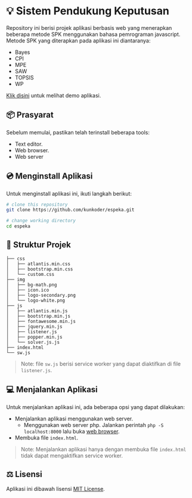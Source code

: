 # :bulb: Sistem Pendukung Keputusan

Repository ini berisi projek aplikasi berbasis web yang menerapkan beberapa metode SPK menggunakan bahasa pemrograman javascript. Metode SPK yang diterapkan pada aplikasi ini diantaranya:
* Bayes
* CPI
* MPE
* SAW
* TOPSIS
* WP

[Klik disini](https://espeka.vercel.app) untuk melihat demo aplikasi.

## :package: Prasyarat

Sebelum memulai, pastikan telah terinstall beberapa tools:
* Text editor.
* Web browser.
* Web server

## :cd: Menginstall Aplikasi

Untuk menginstall aplikasi ini, ikuti langkah berikut:

```bash
# clone this repository
git clone https://github.com/kunkoder/espeka.git

# change working directory
cd espeka
```

## :open_file_folder: Struktur Projek

```text
├── css
│   ├── atlantis.min.css
│   ├── bootstrap.min.css
│   └── custom.css
├── img
│   ├── bg-math.png
│   ├── icon.ico
│   ├── logo-secondary.png
│   └── logo-white.png
├── js
│   ├── atlantis.min.js
│   ├── bootstrap.min.js
│   ├── fontawesome.min.js
│   ├── jquery.min.js
│   ├── listener.js
│   ├── popper.min.js
│   └── solver.js.js
├── index.html
└── sw.js
```

>Note: file `sw.js` berisi service worker yang dapat diaktifkan di file `listener.js`.

## :computer: Menjalankan Aplikasi

Untuk menjalankan aplikasi ini, ada beberapa opsi yang dapat dilakukan:
* Menjalankan aplikasi menggunakan web server. 
  * Menggunakan web server php. Jalankan perintah `php -S localhost:8000` lalu buka [web browser](http://localhost:8000).
* Membuka file `index.html`.
>Note: Menjalankan aplikasi hanya dengan membuka file `index.html` tidak dapat mengaktifkan service worker.

## :balance_scale: Lisensi

Aplikasi ini dibawah lisensi [MIT License](https://github.com/kunkoder/espeka/blob/main/LICENSE).

